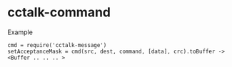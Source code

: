 # cctalk-command

Example
```
cmd = require('cctalk-message')
setAcceptanceMask = cmd(src, dest, command, [data], crc).toBuffer -> <Buffer .. .. .. >
```
